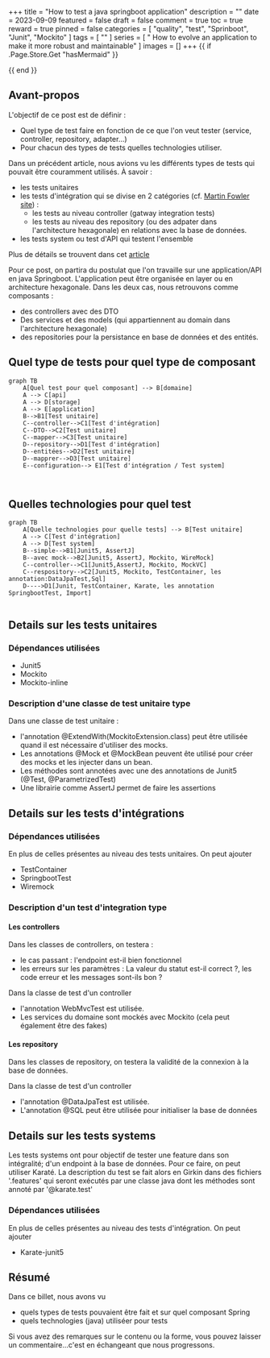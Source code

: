 +++
title = "How to test a java springboot application"
description = ""
date = 2023-09-09
featured = false
draft = false
comment = true
toc = true
reward = true
pinned = false
categories = [
"quality", "test", "Sprinboot", "Junit", "Mockito"
]
tags = [
""
]
series = [
" How to evolve an application to make it more robust and maintainable"
]
images = []
+++
{{ if .Page.Store.Get "hasMermaid" }}
  <script type="module">
    import mermaid from 'https://cdn.jsdelivr.net/npm/mermaid/dist/mermaid.esm.min.mjs';
    mermaid.initialize({ startOnLoad: true });
  </script>
{{ end }}

## Avant-propos

L'objectif de ce post est de définir :
- Quel type de test faire en fonction de ce que l'on veut tester (service, controller, repository, adapter...)
- Pour chacun des types de tests quelles technologies utiliser.


Dans un précédent article, nous avions vu les différents types de tests qui pouvait être couramment utilisés. 
À savoir :
- les tests unitaires
- les tests d'intégration qui se divise en 2 catégories (cf. [Martin Fowler site](https://martinfowler.com/articles/microservice-testing/#testing-integration-diagram)) : 
  - les tests  au niveau controller (gatway integration tests)
  - les tests au niveau des repository (ou des adpater dans l'architecture hexagonale) en relations avec la base de données.
- les tests system ou test d'API qui testent l'ensemble


Plus de détails se trouvent dans cet [article](../../how-to-evolve-application-tests)


Pour ce post, on partira du postulat que l'on travaille sur une application/API en java Springboot. 
L'application peut être organisée en layer ou en architecture hexagonale. Dans les deux cas, nous retrouvons comme composants :

- des controllers avec des DTO
- Des services et des models (qui appartiennent au domain dans l'architecture hexagonale)
- des repositories pour la persistance en base de données et des entités.


## Quel type de tests pour quel type de composant

```mermaid
graph TB
    A[Quel test pour quel composant] --> B[domaine]
    A --> C[api]
    A --> D[storage]
    A --> E[application]
    B-->B1[Test unitaire]
    C--controller-->C1[Test d'intégration]
    C--DTO-->C2[Test unitaire]
    C--mapper-->C3[Test unitaire]
    D--repository-->D1[Test d'intégration]
    D--entitées-->D2[Test unitaire]
    D--mapprer-->D3[Test unitaire]
    E--configuration--> E1[Test d'intégration / Test system]

    

```

## Quelles technologies pour quel test

```mermaid
graph TB
    A[Quelle technologies pour quelle tests] --> B[Test unitaire]
    A --> C[Test d'intégration]
    A --> D[Test system]
    B--simple-->B1[Junit5, AssertJ]
    B--avec mock-->B2[Junit5, AssertJ, Mockito, WireMock]
    C--controller-->C1[Junit5,AssertJ, Mockito, MockVC]
    C--respository-->C2[Junit5, Mockito, TestContainer, les annotation:DataJpaTest,Sql]
    D---->D1[Junit, TestContainer, Karate, les annotation SpringbootTest, Import]
    

```


## Details sur les tests unitaires

### Dépendances utilisées

- Junit5
- Mockito
- Mockito-inline


### Description d'une classe de test unitaire type

Dans une classe de test unitaire :

- l'annotation @ExtendWith(MockitoExtension.class) peut être utilisée quand il est nécessaire d'utiliser des mocks.
- Les annotations @Mock et @MockBean peuvent ête utilisé pour créer des mocks et les injecter dans un bean.
- Les méthodes sont annotées avec une des annotations de Junit5 (@Test, @ParametrizedTest)
- Une librairie comme AssertJ permet de faire les assertions


## Details sur les tests d'intégrations

### Dépendances utilisées
En plus de celles présentes au niveau des tests unitaires. On peut ajouter

- TestContainer
- SpringbootTest
- Wiremock


### Description d'un test d'integration type
#### Les controllers
Dans les classes de controllers, on testera :
- le cas passant : l'endpoint est-il bien fonctionnel
- les erreurs sur les paramètres : La valeur du statut est-il correct ?, les code erreur et les messages sont-ils bon ?

Dans la classe de test d'un controller 

- l'annotation WebMvcTest est utilisée.
- Les services du domaine sont mockés avec Mockito (cela peut également être des fakes)


#### Les repository
Dans les classes de repository, on testera la validité de la connexion à la base de données.

Dans la classe de test d'un controller

- l'annotation @DataJpaTest est utilisée.
- L'annotation @SQL peut être utilisée pour initialiser la base de données


## Details sur les tests systems


Les tests systems ont pour objectif de tester une feature dans son intégralité; d'un endpoint à la base de données.
Pour ce faire, on peut utiliser Karaté. La description du test se fait alors en Girkin dans des fichiers '.features' qui seront 
exécutés par une classe java dont les méthodes sont annoté par '@karate.test'

### Dépendances utilisées
En plus de celles présentes au niveau des tests d'intégration. On peut ajouter

- Karate-junit5


## Résumé
Dans ce billet, nous avons vu
* quels types de tests pouvaient être fait et sur quel composant Spring
* quels technologies (java) utiliséer pour tests


Si vous avez des remarques sur le contenu ou la forme, vous pouvez laisser un commentaire...c'est en échangeant que nous progressons.